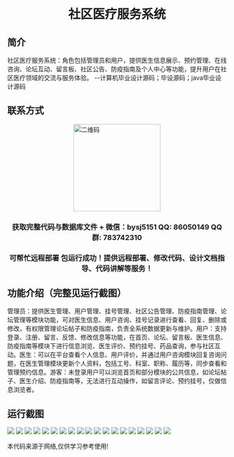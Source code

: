 <p><h1 align="center">社区医疗服务系统</h1></p>

## 简介
社区医疗服务系统：角色包括管理员和用户，提供医生信息展示、预约管理、在线咨询、论坛互动、留言板、社区公告、防疫指南及个人中心等功能，提升用户在社区医疗领域的交流与服务体验。    --计算机毕业设计源码；毕设源码；java毕业设计源码


## 联系方式
<img src="https://bs-1329754181.cos.ap-shanghai.myqcloud.com/wx.jpg" alt="二维码" style="display: block; margin: 0 auto;" width="200px">
<p><h3 align="center">获取完整代码与数据库文件 + 微信：bysj5151 QQ: 86050149 QQ群: 783742310</h3></p>
<p><h3 align="center">可帮忙远程部署 包运行成功！提供远程部署、修改代码、设计文档指导、代码讲解等服务！</h3></p>

## 功能介绍（完整见运行截图）
管理员：提供医生管理、用户管理、挂号管理、社区公告管理、防疫指南管理、论坛管理等模块功能，可对医生信息、用户咨询、挂号记录进行查看、回复、删除或修改，有权限管理论坛帖子和防疫指南，负责全系统数据更新与维护。用户：支持登录、注册、留言、反馈、修改信息等功能，在首页、论坛、留言板、医生信息、防疫指南等模块下进行信息浏览、医生评价、预约挂号、药品查询，参与社区互动。医生：可以在平台查看个人信息、用户评价，并通过用户咨询模块回复咨询问题，在医生管理模块更新个人资料，包括工号、科室、职称、履历等，同步查看和管理预约信息。游客：未登录用户可以浏览首页和部分模块的公共信息，如论坛帖子、医生介绍、防疫指南等，无法进行互动操作，如留言评论、预约挂号，仅做信息浏览者。


## 运行截图
![](https://bs-1329754181.cos.ap-shanghai.myqcloud.com/spring/CommunityMedicalServiceSystem/img/001.jpg)
![](https://bs-1329754181.cos.ap-shanghai.myqcloud.com/spring/CommunityMedicalServiceSystem/img/002.jpg)
![](https://bs-1329754181.cos.ap-shanghai.myqcloud.com/spring/CommunityMedicalServiceSystem/img/003.jpg)
![](https://bs-1329754181.cos.ap-shanghai.myqcloud.com/spring/CommunityMedicalServiceSystem/img/004.jpg)
![](https://bs-1329754181.cos.ap-shanghai.myqcloud.com/spring/CommunityMedicalServiceSystem/img/005.jpg)
![](https://bs-1329754181.cos.ap-shanghai.myqcloud.com/spring/CommunityMedicalServiceSystem/img/006.jpg)
![](https://bs-1329754181.cos.ap-shanghai.myqcloud.com/spring/CommunityMedicalServiceSystem/img/007.jpg)
![](https://bs-1329754181.cos.ap-shanghai.myqcloud.com/spring/CommunityMedicalServiceSystem/img/008.jpg)
![](https://bs-1329754181.cos.ap-shanghai.myqcloud.com/spring/CommunityMedicalServiceSystem/img/009.jpg)
![](https://bs-1329754181.cos.ap-shanghai.myqcloud.com/spring/CommunityMedicalServiceSystem/img/010.jpg)
![](https://bs-1329754181.cos.ap-shanghai.myqcloud.com/spring/CommunityMedicalServiceSystem/img/011.jpg)
![](https://bs-1329754181.cos.ap-shanghai.myqcloud.com/spring/CommunityMedicalServiceSystem/img/012.jpg)
![](https://bs-1329754181.cos.ap-shanghai.myqcloud.com/spring/CommunityMedicalServiceSystem/img/013.jpg)
![](https://bs-1329754181.cos.ap-shanghai.myqcloud.com/spring/CommunityMedicalServiceSystem/img/014.jpg)
![](https://bs-1329754181.cos.ap-shanghai.myqcloud.com/spring/CommunityMedicalServiceSystem/img/015.jpg)
![](https://bs-1329754181.cos.ap-shanghai.myqcloud.com/spring/CommunityMedicalServiceSystem/img/016.jpg)
![](https://bs-1329754181.cos.ap-shanghai.myqcloud.com/spring/CommunityMedicalServiceSystem/img/017.jpg)
![](https://bs-1329754181.cos.ap-shanghai.myqcloud.com/spring/CommunityMedicalServiceSystem/img/018.jpg)
![](https://bs-1329754181.cos.ap-shanghai.myqcloud.com/spring/CommunityMedicalServiceSystem/img/019.jpg)

<p>本代码来源于网络,仅供学习参考使用!</p>
